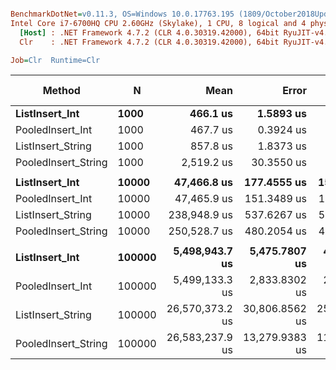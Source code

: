 ``` ini

BenchmarkDotNet=v0.11.3, OS=Windows 10.0.17763.195 (1809/October2018Update/Redstone5)
Intel Core i7-6700HQ CPU 2.60GHz (Skylake), 1 CPU, 8 logical and 4 physical cores
  [Host] : .NET Framework 4.7.2 (CLR 4.0.30319.42000), 64bit RyuJIT-v4.7.3260.0
  Clr    : .NET Framework 4.7.2 (CLR 4.0.30319.42000), 64bit RyuJIT-v4.7.3260.0

Job=Clr  Runtime=Clr  

```
|              Method |      N |            Mean |          Error |         StdDev | Ratio | RatioSD | Gen 0/1k Op | Gen 1/1k Op | Gen 2/1k Op | Allocated Memory/Op |
|-------------------- |------- |----------------:|---------------:|---------------:|------:|--------:|------------:|------------:|------------:|--------------------:|
|      **ListInsert_Int** |   **1000** |        **466.1 us** |      **1.5893 us** |      **1.4866 us** |  **1.00** |    **0.00** |     **10.2539** |           **-** |           **-** |             **33120 B** |
|    PooledInsert_Int |   1000 |        467.7 us |      0.3924 us |      0.3277 us |  1.00 |    0.00 |           - |           - |           - |                36 B |
|   ListInsert_String |   1000 |        857.8 us |      1.8373 us |      1.7186 us |  1.84 |    0.01 |     20.5078 |           - |           - |             65848 B |
| PooledInsert_String |   1000 |      2,519.2 us |     30.3550 us |     25.3478 us |  5.40 |    0.06 |           - |           - |           - |                64 B |
|                     |        |                 |                |                |       |         |             |             |             |                     |
|      **ListInsert_Int** |  **10000** |     **47,466.8 us** |    **177.4555 us** |    **157.3097 us** |  **1.00** |    **0.00** |           **-** |           **-** |           **-** |            **263105 B** |
|    PooledInsert_Int |  10000 |     47,465.9 us |    151.3489 us |    141.5718 us |  1.00 |    0.00 |           - |           - |           - |                   - |
|   ListInsert_String |  10000 |    238,948.9 us |    537.6267 us |    502.8964 us |  5.03 |    0.02 |           - |           - |           - |            527259 B |
| PooledInsert_String |  10000 |    250,528.7 us |    480.2054 us |    449.1844 us |  5.28 |    0.02 |           - |           - |           - |                   - |
|                     |        |                 |                |                |       |         |             |             |             |                     |
|      **ListInsert_Int** | **100000** |  **5,498,943.7 us** |  **5,475.7807 us** |  **4,854.1369 us** |  **1.00** |    **0.00** |           **-** |           **-** |           **-** |           **4202808 B** |
|    PooledInsert_Int | 100000 |  5,499,133.3 us |  2,833.8302 us |  2,366.3766 us |  1.00 |    0.00 |           - |           - |           - |                   - |
|   ListInsert_String | 100000 | 26,570,373.2 us | 30,806.8562 us | 25,725.1201 us |  4.83 |    0.01 |   1000.0000 |   1000.0000 |   1000.0000 |           8397136 B |
| PooledInsert_String | 100000 | 26,583,237.9 us | 13,279.9383 us | 11,089.3499 us |  4.83 |    0.00 |           - |           - |           - |                   - |
